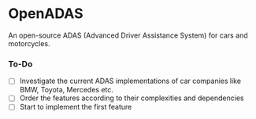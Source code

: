 # OpenADAS
An open-source ADAS (Advanced Driver Assistance System) for cars and motorcycles.

### To-Do
- [ ] Investigate the current ADAS implementations of car companies like BMW, Toyota, Mercedes etc.
- [ ] Order the features according to their complexities and dependencies
- [ ] Start to implement the first feature
